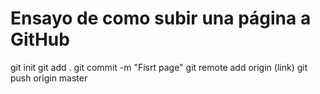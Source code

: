 Ensayo de como subir una página a GitHub
=========================================


git init 
git add .
git commit -m "Fisrt page"
git remote add origin (link)
git push origin master 
